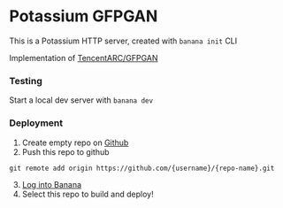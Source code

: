 # Potassium GFPGAN

This is a Potassium HTTP server, created with `banana init` CLI

Implementation of [TencentARC/GFPGAN](https://github.com/TencentARC/GFPGAN)

### Testing

Start a local dev server with `banana dev`

### Deployment

1. Create empty repo on [Github](https://github.com)
2. Push this repo to github

```
git remote add origin https://github.com/{username}/{repo-name}.git
```

3. [Log into Banana](https://app.banana.dev/onboard)
4. Select this repo to build and deploy!
